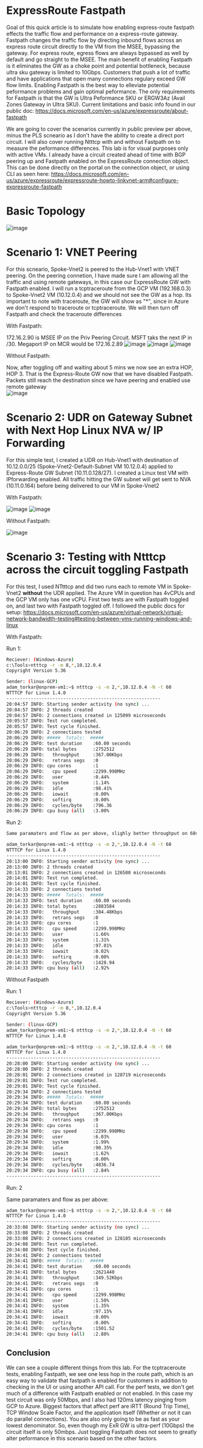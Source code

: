 # ExpressRoute Fastpath

Goal of this quick article is to simulate how enabling express-route fastpath effects the traffic flow and performance on a express-route gateway. Fastpath changes the traffic flow by directing inbound flows across an express route circuit directly to the VM from the MSEE, bypassing the gateway. For express route, egress flows are always bypassed as well by default and go straight to the MSEE. The main benefit of enabling Fastpath is it eliminates the GW as a choke point and potential bottleneck, because ultra sku gateway is limited to 10Gbps. Customers that push a lot of traffic and have applications that open many connections regulary exceed GW flow limits. Enabling Fastpath is the best way to elleviate potential peformance problems and gain optimal peformance. The only requirements for Fastpath is that the GW is Ultra Peformance SKU or ERGW3Az (Avail Zones Gateway in Ultra SKU). Current limitations and basic info found in our public doc:
https://docs.microsoft.com/en-us/azure/expressroute/about-fastpath

We are going to cover the scenarios currently in public preview per above, minus the PLS scneario as I don't have the ability to create a direct port circuit. I will also cover running Ntttcp with and without Fastpath on to measure the peformance differences. This lab is for visual purposes only with active VMs. I already have a circuit created ahead of time with BGP peering up and Fastpath enabled on the ExpressRoute connection object. This can be done directly on the portal on the connection object, or using CLI as seen here: https://docs.microsoft.com/en-us/azure/expressroute/expressroute-howto-linkvnet-arm#configure-expressroute-fastpath

# Basic Topology
![image](https://user-images.githubusercontent.com/55964102/183462330-b9c8b451-3cc1-42b2-a810-096658deca47.png)


# Scenario 1: VNET Peering
For this scneario, Spoke-Vnet2 is peered to the Hub-Vnet1 with VNET peering. On the peering connetion, I have made sure I am allowing all the traffic and using remote gateways, in this case our ExpressRoute GW with Fastpath enabled. I will run a tcptraceroute from the GCP VM (192.168.0.3) to Spoke-Vnet2 VM (10.12.0.4) and we should not see the GW as a hop. Its important to note with traceroute, the GW will show as "*", since in Azure we don't respond to traceroute or tcptraceroute. We will then turn off Fastpath and check the traceroute differences

With Fastpath:

172.16.2.90 is MSEE IP on the Priv Peering Circuit. MSFT taks the next IP in /30. Megaport IP on MCR would be 172.16.2.89
![image](https://user-images.githubusercontent.com/55964102/183224651-b0944d34-bcbb-4e0d-afe4-d69f42e1878a.png)
![image](https://user-images.githubusercontent.com/55964102/183463526-fb92365d-dacb-4186-ae16-0eb6e082475a.png)
![image](https://user-images.githubusercontent.com/55964102/183465038-8a93ccfc-dee1-434f-a5f5-b709257dd6d1.png)


Without Fastpath:

Now, after toggling off and waiting about 5 mins we now see an extra HOP, HOP 3. That is the Express-Route GW now that we have disabled Fastpath. Packets still reach the destination since we have peering and enabled use remote gateway
<br>
![image](https://user-images.githubusercontent.com/55964102/183219938-fc8b5c86-0528-447d-9dfc-7456f7735d9b.png)

# Scenario 2: UDR on Gateway Subnet with Next Hop Linux NVA w/ IP Forwarding

For this simple test, I created a UDR on Hub-Vnet1 with destination of 10.12.0.0/25 (Spoke-Vnet2-Default-Subnet VM 10.12.0.4) applied to Express-Route GW Subnet (10.11.0.128/27). I created a Linux test VM with IPforwarding enabled. All traffic hitting the GW subnet will get sent to NVA (10.11.0.164) before being delivered to our VM in Spoke-Vnet2

With Fastpath:

![image](https://user-images.githubusercontent.com/55964102/183224508-a304ed43-81f9-4b29-9786-379049856857.png)
![image](https://user-images.githubusercontent.com/55964102/183464302-9bcc53a3-9bd2-4d2f-b735-fa4c6b4205f7.png)

Without Fastpath:

![image](https://user-images.githubusercontent.com/55964102/183224719-1080faa6-4158-474c-9b46-c691d5b032a5.png)

# Scenario 3: Testing with Ntttcp across the circuit toggling Fastpath
For this test, I used NTtttcp and did two runs each to remote VM in Spoke-Vnet2 **without** the UDR applied. The Azure VM in question has 4vCPUs and the GCP VM only has one vCPU. First two tests are with Fastpath toggled on, and last two with Fastpath toggled off. I followed the public docs for setup: https://docs.microsoft.com/en-us/azure/virtual-network/virtual-network-bandwidth-testing#testing-between-vms-running-windows-and-linux

With Fastpath:

Run 1:
```bash
Reciever: (Windows-Azure)
c:\Tools>ntttcp -r -m 8,*,10.12.0.4
Copyright Version 5.36

Sender: (linux-GCP)
adam_torkar@onprem-vm1:~$ ntttcp -s -m 2,*,10.12.0.4 -N -t 60
NTTTCP for Linux 1.4.0
---------------------------------------------------------
20:04:57 INFO: Starting sender activity (no sync) ...
20:04:57 INFO: 2 threads created
20:04:57 INFO: 2 connections created in 125099 microseconds
20:05:57 INFO: Test run completed.
20:05:57 INFO: Test cycle finished.
20:06:29 INFO: 2 connections tested
20:06:29 INFO: #####  Totals:  #####
20:06:29 INFO: test duration    :60.00 seconds
20:06:29 INFO: total bytes      :2752512
20:06:29 INFO:   throughput     :367.00Kbps
20:06:29 INFO:   retrans segs   :0
20:06:29 INFO: cpu cores        :1
20:06:29 INFO:   cpu speed      :2299.998MHz
20:06:29 INFO:   user           :0.44%
20:06:29 INFO:   system         :1.14%
20:06:29 INFO:   idle           :98.41%
20:06:29 INFO:   iowait         :0.00%
20:06:29 INFO:   softirq        :0.00%
20:06:29 INFO:   cycles/byte    :796.36
20:06:29 INFO: cpu busy (all)   :3.00%
```
Run 2:
```bash
Same paramaters and flow as per above, slighly better throughput on 60s run

adam_torkar@onprem-vm1:~$ ntttcp -s -m 2,*,10.12.0.4 -N -t 60
NTTTCP for Linux 1.4.0
---------------------------------------------------------
20:13:00 INFO: Starting sender activity (no sync) ...
20:13:00 INFO: 2 threads created
20:13:01 INFO: 2 connections created in 126500 microseconds
20:14:01 INFO: Test run completed.
20:14:01 INFO: Test cycle finished.
20:14:33 INFO: 2 connections tested
20:14:33 INFO: #####  Totals:  #####
20:14:33 INFO: test duration    :60.00 seconds
20:14:33 INFO: total bytes      :2883584
20:14:33 INFO:   throughput     :384.48Kbps
20:14:33 INFO:   retrans segs   :0
20:14:33 INFO: cpu cores        :1
20:14:33 INFO:   cpu speed      :2299.998MHz
20:14:33 INFO:   user           :1.66%
20:14:33 INFO:   system         :1.31%
20:14:33 INFO:   idle           :97.01%
20:14:33 INFO:   iowait         :0.02%
20:14:33 INFO:   softirq        :0.00%
20:14:33 INFO:   cycles/byte    :1428.94
20:14:33 INFO: cpu busy (all)   :2.92%
```
Without Fastpath

Run: 1

```bash
Reciever: (Windows-Azure)
c:\Tools>ntttcp -r -m 8,*,10.12.0.4
Copyright Version 5.36

Sender: (linux-GCP)
adam_torkar@onprem-vm1:~$ ntttcp -s -m 2,*,10.12.0.4 -N -t 60
NTTTCP for Linux 1.4.0

adam_torkar@onprem-vm1:~$ ntttcp -s -m 2,*,10.12.0.4 -N -t 60
NTTTCP for Linux 1.4.0
---------------------------------------------------------
20:28:00 INFO: Starting sender activity (no sync) ...
20:28:00 INFO: 2 threads created
20:28:01 INFO: 2 connections created in 128719 microseconds
20:29:01 INFO: Test run completed.
20:29:01 INFO: Test cycle finished.
20:29:34 INFO: 2 connections tested
20:29:34 INFO: #####  Totals:  #####
20:29:34 INFO: test duration    :60.00 seconds
20:29:34 INFO: total bytes      :2752512
20:29:34 INFO:   throughput     :367.00Kbps
20:29:34 INFO:   retrans segs   :0
20:29:34 INFO: cpu cores        :1
20:29:34 INFO:   cpu speed      :2299.998MHz
20:29:34 INFO:   user           :6.03%
20:29:34 INFO:   system         :1.99%
20:29:34 INFO:   idle           :90.35%
20:29:34 INFO:   iowait         :1.62%
20:29:34 INFO:   softirq        :0.00%
20:29:34 INFO:   cycles/byte    :4836.74
20:29:34 INFO: cpu busy (all)   :2.84%
---------------------------------------------------------
```

Run: 2

Same paramaters and flow as per above:

```bash
adam_torkar@onprem-vm1:~$ ntttcp -s -m 2,*,10.12.0.4 -N -t 60
NTTTCP for Linux 1.4.0
---------------------------------------------------------
20:33:08 INFO: Starting sender activity (no sync) ...
20:33:08 INFO: 2 threads created
20:33:08 INFO: 2 connections created in 128105 microseconds
20:34:08 INFO: Test run completed.
20:34:08 INFO: Test cycle finished.
20:34:41 INFO: 2 connections tested
20:34:41 INFO: #####  Totals:  #####
20:34:41 INFO: test duration    :60.00 seconds
20:34:41 INFO: total bytes      :2621440
20:34:41 INFO:   throughput     :349.52Kbps
20:34:41 INFO:   retrans segs   :0
20:34:41 INFO: cpu cores        :1
20:34:41 INFO:   cpu speed      :2299.998MHz
20:34:41 INFO:   user           :1.50%
20:34:41 INFO:   system         :1.35%
20:34:41 INFO:   idle           :97.15%
20:34:41 INFO:   iowait         :0.00%
20:34:41 INFO:   softirq        :0.00%
20:34:41 INFO:   cycles/byte    :1501.52
20:34:41 INFO: cpu busy (all)   :2.88%
```

## Conclusion
We can see a couple different things from this lab. For the tcptraceroute tests, enabling Fastpath, we see one less hop in the route path, which is an easy way to validate that fastpath is enabled for customers in addition to checking in the UI or using another API call. For the perf tests, we don't get much of a difference with Fastpath enabled or not enabled. In this case my test circuit was only 50Mbps, and I also had 120ms latency pinging from GCP to Azure. Biggest factors that affect perf are iRTT (Round Trip Time), TCP Window Scale Factor, and the application itself (Whether or not it can do parallel connections). You are also only going to be as fast as your lowest denominator. So, even though my ExR GW is ultra-perf (10Gbps) the circuit itself is only 50mbps. Just toggling Fastpath does not seem to greatly alter peformance in this scenario based on the other factors.
